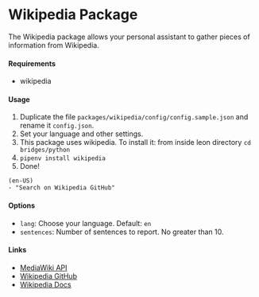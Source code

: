 # Wikipedia Package

The Wikipedia package allows your personal assistant to gather pieces of information from Wikipedia.

#### Requirements
- wikipedia

#### Usage

1. Duplicate the file `packages/wikipedia/config/config.sample.json` and rename it `config.json`.
2. Set your language and other settings.
3. This package uses wikipedia. To install it: from inside leon directory `cd bridges/python`
4. `pipenv install wikipedia`
5. Done!

```
(en-US)
- "Search on Wikipedia GitHub"

```

#### Options
- `lang`: Choose your language. Default: `en`
- `sentences`: Number of sentences to report. No greater than 10.

#### Links

- [MediaWiki API](https://www.mediawiki.org/wiki/API:Main_page)
- [Wikipedia GitHub](https://github.com/goldsmith/Wikipedia)
- [Wikipedia Docs](https://wikipedia.readthedocs.io/en/latest/)

